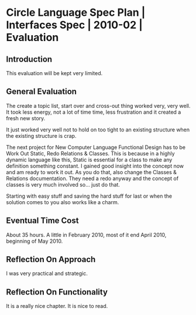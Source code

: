 ﻿Circle Language Spec Plan | Interfaces Spec | 2010-02 | Evaluation
==================================================================


Introduction
------------

This evaluation will be kept very limited.


General Evaluation
------------------

The create a topic list, start over and cross-out thing worked very, very well. It took less energy, not a lot of time time, less frustration and it created a fresh new story.

It just worked very well not to hold on too tight to an existing structure when the existing structure is crap.

The next project for New Computer Language Functional Design has to be Work Out Static, Redo Relations & Classes. This is because in a highly dynamic language like this, Static is essential for a class to make any definition something constant. I gained good insight into the concept now and am ready to work it out. As you do that, also change the Classes & Relations documentation. They need a redo anyway and the concept of classes is very much involved so… just do that.

Starting with easy stuff and saving the hard stuff for last or when the solution comes to you also works like a charm.


Eventual Time Cost
------------------

About 35 hours. A little in February 2010, most of it end April 2010, beginning of May 2010.


Reflection On Approach
----------------------

I was very practical and strategic.


Reflection On Functionality
---------------------------
It is a really nice chapter. It is nice to read.
